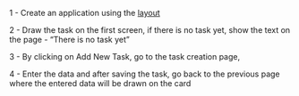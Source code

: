 1 - Create an application using the [layout](https://www.figma.com/file/QaMM0a7geQTACcUgqt5tZQ/React-Native-Test?type=design&node-id=0-1&mode=design&t=FEzQPXYWn4Rn7GUS-0)

2 - Draw the task on the first screen, if there is no task yet, show the text on the page - “There is no task yet”

3 - By clicking on Add New Task, go to the task creation page,

4 - Enter the data and after saving the task, go back to the previous page where the entered data will be drawn on the card
